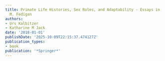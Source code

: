 ```yaml
---
title: Primate Life Histories, Sex Roles, and Adaptability - Essays in Honour of Linda
  M. Fedigan
authors:
- Urs Kalbitzer
- Katharine M Jack
date: '2018-01-01'
publishDate: '2025-10-09T22:15:37.474127Z'
publication_types:
- book
publication: '*Springer*'
---
```

